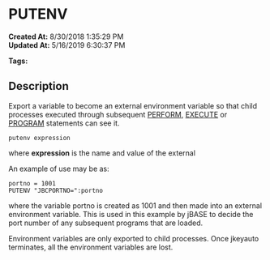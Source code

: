 # PUTENV

**Created At:** 8/30/2018 1:35:29 PM  
**Updated At:** 5/16/2019 6:30:37 PM  

**Tags:**
<badge text='program profiling' vertical='middle' />

## Description

Export a variable to become an external environment variable so that child processes executed through subsequent [PERFORM](336876-execute), [EXECUTE](336876-execute) or [PROGRAM](program) statements can see it.

```
putenv expression
```

where **expression** is the name and value of the external



An example of use may be as:

```
portno = 1001
PUTENV "JBCPORTNO=":portno
```

where the variable portno is created as 1001 and then made into an external environment variable. This is used in this example by jBASE to decide the port number of any subsequent programs that are loaded.

Environment variables are only exported to child processes. Once jkeyauto terminates, all the environment variables are lost.
